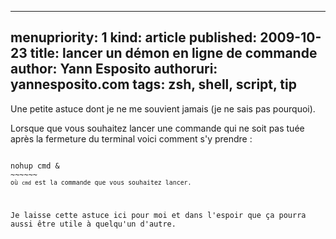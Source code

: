 -----
menupriority:   1
kind:           article
published: 2009-10-23
title: lancer un démon en ligne de commande
author: Yann Esposito
authoruri: yannesposito.com
tags:  zsh, shell, script, tip
-----

Une petite astuce dont je ne me souvient jamais (je ne sais pas pourquoi).

Lorsque que vous souhaitez lancer une commande qui ne soit pas tuée après la fermeture du terminal voici comment s'y prendre : 

<div><code class="zsh">
nohup cmd &
~~~~~~
<small>où <code>cmd</code> est la commande que vous souhaitez lancer.</small>
</div>

Je laisse cette astuce ici pour moi et dans l'espoir que ça pourra aussi être utile à quelqu'un d'autre.
